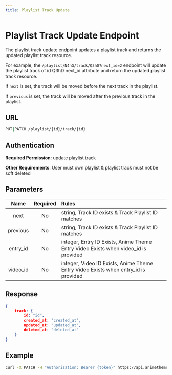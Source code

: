 ```yaml
---
title: Playlist Track Update
---
```


# Playlist Track Update Endpoint

The playlist track update endpoint updates a playlist track and returns the updated playlist track resource.

For example, the `/playlist/N4hG/track/Q3hD?next_id=2` endpoint will update the playlist track of id Q3hD next_id attribute and return the updated playlist track resource.

If `next` is set, the track will be moved before the next track in the playlist.

If `previous` is set, the track will be moved after the previous track in the playlist.

## URL

```sh
PUT|PATCH /playlist/{id}/track/{id}
```

## Authentication

**Required Permission**: update playlist track

**Other Requirements**: User must own playlist & playlist track must not be soft deleted

## Parameters

| Name     | Required | Rules                                                                              |
| :------: | :------: | :--------------------------------------------------------------------------------- |
| next     | No       | string, Track ID exists & Track Playlist ID matches                                |
| previous | No       | string, Track ID exists & Track Playlist ID matches                                |
| entry_id | No       | integer, Entry ID Exists, Anime Theme Entry Video Exists when video_id is provided |
| video_id | No       | integer, Video ID Exists, Anime Theme Entry Video Exists when entry_id is provided |

## Response

```json
{
    track: {
        id: "id",
        created_at: "created_at",
        updated_at: "updated_at",
        deleted_at: "deleted_at"
    }
}
```

## Example

```bash
curl -X PATCH -H "Authorization: Bearer {token}" https://api.animethemes.moe/playlist/N4hG/track/Q3hD
```